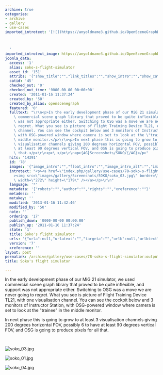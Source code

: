 ```yaml
---
archive: true
categories:
- archive
- gallery
- use-cases
imported_introtext: '[![](https://anyoldname3.github.io/OpenSceneGraphDotComBackup/OpenSceneGraph/www.openscenegraph.com/images/gallery/Screenshots/SOKO/soko_03.jpg)](https://anyoldname3.github.io/OpenSceneGraphDotComBackup/OpenSceneGraph/www.openscenegraph.com/index.php/gallery/use-cases/78-soko-s-flight-simulator.html)



  '
imported_introtext_image: https://anyoldname3.github.io/OpenSceneGraphDotComBackup/OpenSceneGraph/www.openscenegraph.com/images/gallery/Screenshots/SOKO/soko_03.jpg
joomla_data:
  access: '1'
  alias: soko-s-flight-simulator
  asset_id: '151'
  attribs: '{"show_title":"","link_titles":"","show_intro":"","show_category":"","link_category":"","show_parent_category":"","link_parent_category":"","show_author":"","link_author":"","show_create_date":"","show_modify_date":"","show_publish_date":"","show_item_navigation":"","show_icons":"","show_print_icon":"","show_email_icon":"","show_vote":"","show_hits":"","show_noauth":"","urls_position":"","alternative_readmore":"","article_layout":"","show_publishing_options":"","show_article_options":"","show_urls_images_backend":"","show_urls_images_frontend":""}'
  catid: '45'
  checked_out: '0'
  checked_out_time: '0000-00-00 00:00:00'
  created: '2011-01-16 11:37:24'
  created_by: '50'
  created_by_alias: openscenegraph
  featured: '0'
  fulltext: "\r\n<p>In the early development phase of our MiG 21 simulator, we used\
    \ commercial scene graph library that proved to be quite inflexible, and support\
    \ was not appropriate either. Switching to OSG was a move we are never going to\
    \ regret. What you see is picture of Flight Training Device TL21, with one visualisation\
    \ channel. You can see the cockpit below and 3 monitors of Instructor Station,\
    \ with OSG-powered window where camera is set to look at the \"trainee\" in the\
    \ middle monitor.</p>\r\n<p>In next phase this is going to grow to at least 3\
    \ visualisation channels giving 200 degrees horizontal FOV, possibly 6 to have\
    \ at least 90 degrees vertical FOV, and OSG is going to produce pixels for all\
    \ that.</p>\r\n<p>\_</p>\r\n<p>{AG}Screenshots/SOKO/{/AG}</p>"
  hits: '14391'
  id: '78'
  images: '{"image_intro":"","float_intro":"","image_intro_alt":"","image_intro_caption":"","image_fulltext":"","float_fulltext":"","image_fulltext_alt":"","image_fulltext_caption":""}'
  introtext: "<p><a href=\"index.php/gallery/use-cases/78-soko-s-flight-simulator\"\
    ><img src=\"images/gallery/Screenshots/SOKO/soko_03.jpg\" border=\"0\" alt=\"\"\
    \ width=\"272\" height=\"179\" /></a></p>\r\n"
  language: '*'
  metadata: '{"robots":"","author":"","rights":"","xreference":""}'
  metadesc: ''
  metakey: ''
  modified: '2013-01-16 11:42:46'
  modified_by: '50'
  note: ''
  ordering: '17'
  publish_down: '0000-00-00 00:00:00'
  publish_up: '2011-01-16 11:37:24'
  state: '1'
  title: Soko's flight simulator
  urls: '{"urla":null,"urlatext":"","targeta":"","urlb":null,"urlbtext":"","targetb":"","urlc":null,"urlctext":"","targetc":""}'
  version: '7'
  xreference: ''
layout: post
permalink: /archive/gallery/use-cases/78-soko-s-flight-simulator:output_ext
title: Soko's flight simulator

---
```

In the early development phase of our MiG 21 simulator, we used commercial scene graph library that proved to be quite inflexible, and support was not appropriate either. Switching to OSG was a move we are never going to regret. What you see is picture of Flight Training Device TL21, with one visualisation channel. You can see the cockpit below and 3 monitors of Instructor Station, with OSG-powered window where camera is set to look at the "trainee" in the middle monitor.


In next phase this is going to grow to at least 3 visualisation channels giving 200 degrees horizontal FOV, possibly 6 to have at least 90 degrees vertical FOV, and OSG is going to produce pixels for all that.


 




![soko_03.jpg](https://anyoldname3.github.io/OpenSceneGraphDotComBackup/OpenSceneGraph/www.openscenegraph.com/images/gallery/Screenshots/SOKO/soko_03.jpg)

![soko_01.jpg](https://anyoldname3.github.io/OpenSceneGraphDotComBackup/OpenSceneGraph/www.openscenegraph.com/images/gallery/Screenshots/SOKO/soko_01.jpg)

![soko_04.jpg](https://anyoldname3.github.io/OpenSceneGraphDotComBackup/OpenSceneGraph/www.openscenegraph.com/images/gallery/Screenshots/SOKO/soko_04.jpg)




